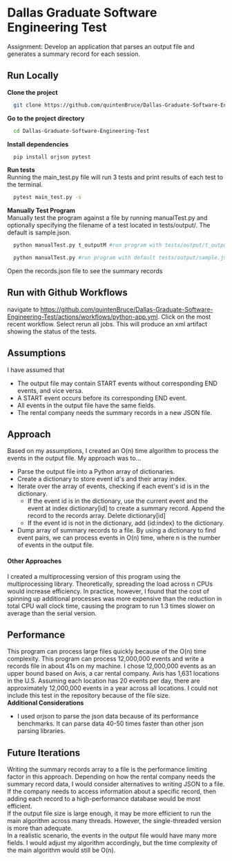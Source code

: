 # Dallas Graduate Software Engineering Test

Assignment: Develop an application that parses an output file and generates a summary record for each session.




## Run Locally

**Clone the project**

```bash
  git clone https://github.com/quintenBruce/Dallas-Graduate-Software-Engineering-Test
```

**Go to the project directory**

```bash
  cd Dallas-Graduate-Software-Engineering-Test
```

**Install dependencies**

```bash
  pip install orjson pytest
```

**Run tests**\
Running the main_test.py file will run 3 tests and print results of each test to the terminal. 

```bash
  pytest main_test.py -s
```

**Manually Test Program**\
Manually test the program against a file by running manualTest.py and optionally specifying the filename of a test located in tests/output/. The default is sample.json.

```bash
  python manualTest.py t_outputM #run program with tests/output/t_outputM.json
```
```bash
  python manualTest.py #run program with default tests/output/sample.json
```
Open the records.json file to see the summary records


## Run with Github Workflows

navigate to 
https://github.com/quintenBruce/Dallas-Graduate-Software-Engineering-Test/actions/workflows/python-app.yml. Click on the most recent workflow. Select rerun all jobs. This will produce an xml artifact showing the status of the tests. 




## Assumptions
I have assumed that
- The output file may contain START events without corresponding END events, and vice versa.
- A START event occurs before its corresponding END event.
- All events in the output file have the same fields.
- The rental company needs the summary records in a new JSON file.

## Approach

Based on my assumptions, I created an O(n) time algorithm to process the events in the output file. My approach was to...
- Parse the output file into a Python array of dictionaries.
- Create a dictionary to store event id's and their array index.
- Iterate over the array of events, checking if each event's id is in the dictionary.
    - If the event id is in the dictionary, use the current event and the event at index dictionary[id] to create a summary record. Append the record to the records array. Delete dictionary[id]
    - If the event id is not in the dictionary, add {id:index} to the dictionary.
- Dump array of summary records to a file.
By using a dictionary to find event pairs, we can process events in O(n) time, where n is the number of events in the output file.

#### Other Approaches
I created a multiprocessing version of this program using the multiprocessing library. Theoretically, spreading the load across n CPUs would increase efficiency. In practice, however, I found that the cost of spinning up additional processes was more expensive than the reduction in total CPU wall clock time, causing the program to run 1.3 times slower on average than the serial version.

## Performance
This program can process large files quickly because of the O(n) time complexity. This program can process 12,000,000 events and write a records file in about 41s on my machine. I chose 12,000,000 events as an upper bound based on Avis, a car rental company. Avis has 1,631 locations in the U.S. Assuming each location has 20 events per day, there are approximately 12,000,000 events in a year across all locations. I could not include this test in the repository because of the file size. \
**Additional Considerations**
- I used orjson to parse the json data because of its performance benchmarks. It can parse data 40-50 times faster than other json parsing libraries.

## Future Iterations
Writing the summary records array to a file is the performance limiting factor in this approach. Depending on how the rental company needs the summary record data, I would consider alternatives to writing JSON to a file. If the company needs to access information about a specific record, then adding each record to a high-performance database would be most efficient.\
If the output file size is large enough, it may be more efficient to run the main algorithm across many threads. However, the single-threaded version is more than adequate.\
In a realistic scenario, the events in the output file would have many more fields. I would adjust my algorithm accordingly, but the time complexity of the main algorithm would still be O(n). 

